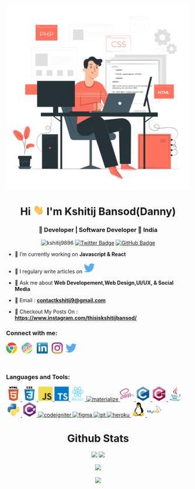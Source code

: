 

<!-- ![Banner image for adavis GitHub profile](/giphy.webp) -->
![Banner image for adavis GitHub profile](/dev1.png)

<h1 align="center">Hi <img src="https://raw.githubusercontent.com/ABSphreak/ABSphreak/master/gifs/Hi.gif" width="30px"> I'm Kshitij Bansod(Danny)</h1>
<h3 align="center"> 👋 Developer | Software Developer 📍 India </h3>

<p align="center"> <img src="https://komarev.com/ghpvc/?username=kshitij9896&label=Profile%20views&color=0e75b6&style=flat" alt="kshitij9896" />
<a href="https://img.shields.io/twitter/follow/kshitij_bansod?label=Follow&style=social"><img src="https://img.shields.io/twitter/follow/kshitij_bansod?label=Follow&style=social" alt="Twitter Badge"></a>
<a href="https://github.com/kshitij9896?tab=followers"><img src="https://img.shields.io/github/followers/kshitij9896?label=Followers&style=social" alt="GitHub Badge"></a> </p>




- 🔭 I’m currently working on **Javascript & React**

- 📝 I regulary write articles on <a href="https://twitter.com/kshitij_bansod" target="blank"><img src="images/twitter (2).png" alt="kshitij" height="30" width="30"/></a>

- 💬 Ask me about **Web Developement,Web Design,UI/UX, & Social Media**
- 📧 Email : **contactkshitij9@gmail.com**
- 📱 Checkout My Posts On : **https://www.instagram.com/thisiskshitijbansod/**


<!-- - ⚡ Fun fact **Listening to music for hours, get bored with same stuff.** -->


<h3 align="left">Connect with me:</h3>

<a href="https://kshitijbansodupdate.netlify.app/" target="blank"><img align="center" src="images/chrome.png" alt="kshitij" height="30" width="30" /></a> &nbsp;
<a href="https://dev.to/https://dev.to/kshitij9896" target="blank"><img align="center" src="images/devto.png" alt="kshitij" height="30" width="30" /></a> &nbsp;
<a href="https://linkedin.com/in/kshitij-bansod" target="blank"><img align="center" src="images/transparent-Linkedin-logo-icon.png" alt="kshitij" height="30" width="30" /></a> &nbsp;
<a href="https://instagram.com/thisiskshitijbansod" target="blank"><img align="center" src="images/instagram.png" alt="kshitij" height="30" width="30" /></a>&nbsp;
<a href="https://twitter.com/kshitij_bansod" target="blank"><img align="center" src="images/twitter (2).png" alt="kshitij" height="30" width="30" /></a> &nbsp;
<!-- <a href="https://www.youtube.com/channel/UCZ5t0z-xfRLEjCTO9j7InWg" target="blank"><img align="center" src="images/youtube.png" alt="kshitij" height="30" width="30" /></a> -->
</p>
<br/>
<h3 align="left">Languages and Tools:</h3>
<p align="left"> 
  <a href="https://www.w3.org/html/" target="_blank"> <img src="https://raw.githubusercontent.com/devicons/devicon/master/icons/html5/html5-original-wordmark.svg" alt="html5" width="40" height="40"/> </a>
<a href="https://www.w3schools.com/css/" target="_blank"> <img src="https://raw.githubusercontent.com/devicons/devicon/master/icons/css3/css3-original-wordmark.svg" alt="css3" width="40" height="40"/> </a> 
  <a href="https://developer.mozilla.org/en-US/docs/Web/JavaScript" target="_blank"> <img src="https://raw.githubusercontent.com/devicons/devicon/master/icons/javascript/javascript-original.svg" alt="javascript" width="40" height="40"/> </a> 
    <a href="https://www.typescriptlang.org/" target="_blank"> <img src="https://raw.githubusercontent.com/devicons/devicon/master/icons/typescript/typescript-original.svg" alt="typescript" width="40" height="40"/> </a>
  <a href="https://reactjs.org/" target="_blank"> <img src="https://raw.githubusercontent.com/devicons/devicon/master/icons/react/react-original-wordmark.svg" alt="react" width="40" height="40"/> </a>  
  <a href="https://materializecss.com/" target="_blank"> <img src="https://raw.githubusercontent.com/prplx/svg-logos/5585531d45d294869c4eaab4d7cf2e9c167710a9/svg/materialize.svg" alt="materialize" width="40" height="40"/> </a>
<a href="https://sass-lang.com" target="_blank"> <img src="https://raw.githubusercontent.com/devicons/devicon/master/icons/sass/sass-original.svg" alt="sass" width="40" height="40"/> </a> 
<a href="https://www.cprogramming.com/" target="_blank"> <img src="https://raw.githubusercontent.com/devicons/devicon/master/icons/c/c-original.svg" alt="c" width="40" height="40"/> </a> 
  <a href="https://www.w3schools.com/cpp/" target="_blank"> <img src="https://raw.githubusercontent.com/devicons/devicon/master/icons/cplusplus/cplusplus-original.svg" alt="cplusplus" width="40" height="40"/> </a>
  <a href="https://www.java.com" target="_blank"> <img src="https://raw.githubusercontent.com/devicons/devicon/master/icons/java/java-original.svg" alt="java" width="40" height="40"/> </a>
  <a href="https://www.python.org" target="_blank"> <img src="https://raw.githubusercontent.com/devicons/devicon/master/icons/python/python-original.svg" alt="python" width="40" height="40"/> </a> 
<a href="https://www.w3schools.com/cs/" target="_blank"> <img src="https://raw.githubusercontent.com/devicons/devicon/master/icons/csharp/csharp-original.svg" alt="csharp" width="40" height="40"/> </a> 
  <a href="https://codeigniter.com" target="_blank"> <img src="https://cdn.worldvectorlogo.com/logos/codeigniter.svg" alt="codeigniter" width="40" height="40"/> </a>
<a href="https://www.figma.com/" target="_blank"> <img src="https://www.vectorlogo.zone/logos/figma/figma-icon.svg" alt="figma" width="40" height="40"/> </a> 
  <a href="https://git-scm.com/" target="_blank"> <img src="https://www.vectorlogo.zone/logos/git-scm/git-scm-icon.svg" alt="git" width="40" height="40"/> </a>
  <a href="https://heroku.com" target="_blank"> <img src="https://www.vectorlogo.zone/logos/heroku/heroku-icon.svg" alt="heroku" width="40" height="40"/> </a>
<a href="https://www.linux.org/" target="_blank"> <img src="https://raw.githubusercontent.com/devicons/devicon/master/icons/linux/linux-original.svg" alt="linux" width="40" height="40"/> </a> 
  <a href="https://www.mysql.com/" target="_blank"> <img src="https://raw.githubusercontent.com/devicons/devicon/master/icons/mysql/mysql-original-wordmark.svg" alt="mysql" width="40" height="40"/> </a>  
  
  
  
<!-- <a href="https://www.djangoproject.com/" target="_blank"> <img src="https://raw.githubusercontent.com/devicons/devicon/master/icons/django/django-original.svg" alt="django" width="40" height="40"/> </a>  -->
<!-- <a href="https://emberjs.com/" target="_blank"> <img src="https://raw.githubusercontent.com/devicons/devicon/master/icons/ember/ember-original-wordmark.svg" alt="ember" width="40" height="40"/> </a>  -->
  
  
<!--   <a href="https://www.mongodb.com/" target="_blank"> <img src="https://raw.githubusercontent.com/devicons/devicon/master/icons/mongodb/mongodb-original-wordmark.svg" alt="mongodb" width="40" height="40"/> </a> -->
<!--   <a href="https://www.microsoft.com/en-us/sql-server" target="_blank"> <img src="https://cdn.worldvectorlogo.com/logos/microsoft-sql-server.svg" alt="mssql" width="40" height="40"/> </a>  --> 
<!--   <a href="https://nodejs.org" target="_blank"> <img src="https://raw.githubusercontent.com/devicons/devicon/master/icons/nodejs/nodejs-original-wordmark.svg" alt="nodejs" width="40" height="40"/> </a> -->
<!--   <a href="https://www.oracle.com/" target="_blank"> <img src="https://raw.githubusercontent.com/devicons/devicon/master/icons/oracle/oracle-original.svg" alt="oracle" width="40" height="40"/> </a> <a href="https://www.php.net" target="_blank"> <img src="https://raw.githubusercontent.com/devicons/devicon/master/icons/php/php-original.svg" alt="php" width="40" height="40"/> </a> -->
<!--   <a href="https://postman.com" target="_blank"> <img src="https://www.vectorlogo.zone/logos/getpostman/getpostman-icon.svg" alt="postman" width="40" height="40"/> </a>  -->
<!--   <a href="https://vuejs.org/" target="_blank"> <img src="https://raw.githubusercontent.com/devicons/devicon/master/icons/vuejs/vuejs-original-wordmark.svg" alt="vuejs" width="40" height="40"/> </a> </p>
 -->


<h1 align="center">Github Stats</h1>
 <div align="center" >
<img width="40%" src="https://github-readme-stats.vercel.app/api?username=kshitij9896&show_icons=true"> <img width="40%" src="https://github-readme-stats.vercel.app/api/top-langs/?username=kshitij9896&layout=compact">
  
  <img align="center" src="https://github-readme-streak-stats.herokuapp.com/?user=kshitij9896&theme=radical&custom_title=streak-stats&hide_border=true&layout=compact" /><br><br>
  <img align="center" src="https://github-profile-summary-cards.vercel.app/api/cards/profile-details?username=kshitij9896&theme=dracula" />
</div> 
<div align="center">

<!--   ![Skyline](https://user-images.githubusercontent.com/63043352/133885927-e509713c-63e5-499f-b328-d4a90c5a90af.PNG) -->

  
  
  
<!--   
![Kshitij's github activity graph](https://activity-graph.herokuapp.com/graph?username=kshitij9896&theme=dracula&layout=compact&title_color=FF69B4&hide_border=true&area=true)
 -->
